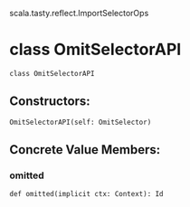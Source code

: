 scala.tasty.reflect.ImportSelectorOps
# class OmitSelectorAPI

<pre><code class="language-scala" >class OmitSelectorAPI</pre></code>
## Constructors:
<pre><code class="language-scala" >OmitSelectorAPI(self: OmitSelector)</pre></code>

## Concrete Value Members:
### omitted
<pre><code class="language-scala" >def omitted(implicit ctx: Context): Id</pre></code>

